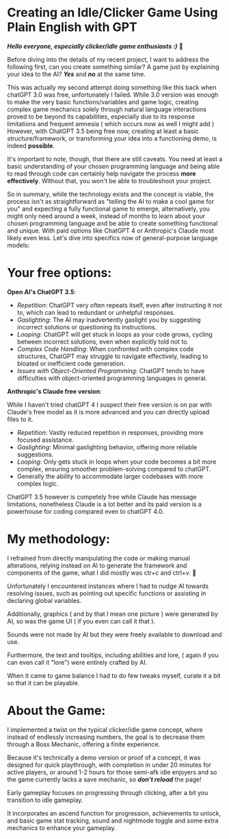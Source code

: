# Creating an Idle/Clicker Game Using Plain English with GPT

***Hello everyone, especially clicker/idle game enthusiasts :)*** 👋

Before diving into the details of my recent project, I want to address the following first, can you create something similar? A game just by explaining your idea to the AI? ***Yes*** and ***no*** at the same time.

This was actually my second attempt doing something like this back when chatGPT 3.0 was free, unfortunately I failed.
While 3.0 version was enough to make the very basic functions/variables and game logic, creating complex game mechanics solely through natural language interactions proved to be beyond its capabilities, especially due to its response limitations and frequent amnesia ( which occurs now as well I might add )
However, with ChatGPT 3.5 being free now, creating at least a basic structure/framework, or transforming your idea into a functioning demo, is indeed **possible**. 

It's important to note, though, that there are still caveats. You need at least a basic understanding of your chosen programming language and being able to read through code can certainly help navigate the process **more effectively**. Without that, you won't be able to troubleshoot your project. 

So in summary, while the technology exists and the concept is viable, the process isn't as straightforward as "telling the AI to make a cool game for you" and expecting a fully functional game to emerge, alternatively, you might only need around a week, instead of months to learn about your chosen programming language and be able to create something functional and unique. With paid options like ChatGPT 4 or Anthropic's Claude most likely even less.
Let's dive into specifics now of general-purpose language models:

# Your free options:

 **Open AI's ChatGPT 3.5**:

- _Repetition_: ChatGPT very often repeats itself, even after instructing it not to, which can lead to redundant or unhelpful responses.
- _Gaslighting_: The AI may inadvertently gaslight you by suggesting incorrect solutions or questioning its instructions.
- _Looping_: ChatGPT will get stuck in loops as your code grows, cycling between incorrect solutions, even when explicitly told not to.
- _Complex Code Handling_: When confronted with complex code structures, ChatGPT may struggle to navigate effectively, leading to bloated or inefficient code generation.
- _Issues with Object-Oriented Programming_: ChatGPT tends to have difficulties with object-oriented programming languages in general.

**Anthropic's Claude free version**:

While I haven't tried chatGPT 4 I suspect their free version is on par with Claude's free model as it is more advanced and you can directly upload files to it.

- _Repetition_: Vastly reduced repetition in responses, providing more focused assistance.
- _Gaslighting_: Minimal gaslighting behavior, offering more reliable suggestions.
- _Looping_: Only gets stuck in loops when your code becomes a bit more complex, ensuring smoother problem-solving compared to chatGPT.
- Generally the ability to accommodate larger codebases with more complex logic.

ChatGPT 3.5 however is competely free while Claude has message limitations, nonetheless Claude is a lot better and its paid version is a powerhouse for coding compared even to chatGPT 4.0.


# My methodology:

I refrained from directly manipulating the code or making manual alterations, relying instead on AI to generate the framework and components of the game, what I did mostly was ctr+c and ctrl+v. 🙂

Unfortunately I encountered instances where I had to nudge AI towards resolving issues, such as pointing out specific functions or assisting in declaring global variables.

Additionally, graphics ( and by that I mean one picture ) were generated by AI, so was the game UI ( if you even can call it that ).

Sounds were not made by AI but they were freely available to download and use.

Furthermore, the text and tooltips, including abilities and lore, ( again if you can even call it "lore") were entirely crafted by AI.

When it came to game balance I had to do few tweaks myself, curate it a bit so that it can be playable.


# About the Game:

I implemented a twist on the typical clicker/idle game concept, where instead of endlessly increasing numbers, the goal is to decrease them through a Boss Mechanic, offering a finite experience.

Because it's technically a demo version or proof of a concept, it was designed for quick playthrough, with completion in under 20 minutes for active players, or around 1-2 hours for those semi-afk idle enjoyers and so the game currently lacks a save mechanic, so ***don't reload*** the page!

Early gameplay focuses on progressing through clicking, after a bit you transition to idle gameplay.

It incorporates an ascend function for progression, achievements to unlock, and basic game stat tracking, sound and nightmode toggle and some extra mechanics to enhance your gameplay.